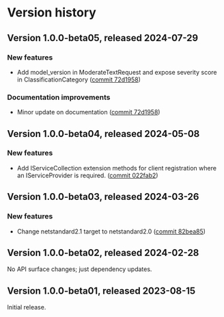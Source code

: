 # Version history

## Version 1.0.0-beta05, released 2024-07-29

### New features

- Add model_version in ModerateTextRequest and expose severity score in ClassificationCategory ([commit 72d1958](https://github.com/googleapis/google-cloud-dotnet/commit/72d19583e9022fd2a3b41bdc580500d2ab3c965a))

### Documentation improvements

- Minor update on documentation ([commit 72d1958](https://github.com/googleapis/google-cloud-dotnet/commit/72d19583e9022fd2a3b41bdc580500d2ab3c965a))

## Version 1.0.0-beta04, released 2024-05-08

### New features

- Add IServiceCollection extension methods for client registration where an IServiceProvider is required. ([commit 022fab2](https://github.com/googleapis/google-cloud-dotnet/commit/022fab203f28fb9c608972af7f8b83f571ae5694))

## Version 1.0.0-beta03, released 2024-03-26

### New features

- Change netstandard2.1 target to netstandard2.0 ([commit 82bea85](https://github.com/googleapis/google-cloud-dotnet/commit/82bea850661975b9750ac30753528cc9d2e05240))

## Version 1.0.0-beta02, released 2024-02-28

No API surface changes; just dependency updates.

## Version 1.0.0-beta01, released 2023-08-15

Initial release.
